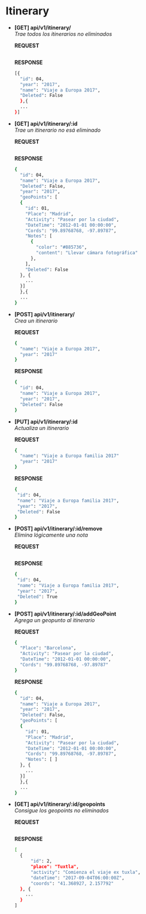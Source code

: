 # Itinerary

 - **[GET] api/v1/itinerary/**  
   *Trae todos los itinerarios no eliminados*  

   **REQUEST**
    ```sh

    ```

    **RESPONSE**
     ```sh
     [{
       "id": 04,
       "year": "2017",
       "name": "Viaje a Europa 2017",
       "Deleted": False
       },{
       ...
     }]
     ```

 - **[GET] api/v1/itinerary/:id**  
   *Trae un itinerario no esá eliminado*  

   **REQUEST**
    ```sh

    ```

    **RESPONSE**
     ```sh
     {
       "id": 04,
       "name": "Viaje a Europa 2017",
       "Deleted": False,
       "year": "2017",
       "geoPoints": [
       {
         "id": 01,
         "Place": "Madrid",
         "Activity": "Pasear por la ciudad",
         "DateTime": "2012-01-01 00:00:00",
         "Cords": "99.89768768, -97.89787",
         "Notes": [
           {
             "color": "#885736",
             "content": "Llevar cámara fotográfica"
           },
         ],
         "Deleted": False
       }, {
         ...
       }]
       },{
       ...
     }
     ```

 - **[POST] api/v1/itinerary/**  
   *Crea un itinerario*  

   **REQUEST**
    ```sh
    {
      "name": "Viaje a Europa 2017",
      "year": "2017"
    }
    ```

    **RESPONSE**
     ```sh
     {
       "id": 04,
       "name": "Viaje a Europa 2017",
       "year": "2017",
       "Deleted": False
     }
     ```


 - **[PUT] api/v1/itinerary/:id**  
   *Actualiza un itinerario*  

   **REQUEST**
    ```sh
    {
      "name": "Viaje a Europa familia 2017"
      "year": "2017"
    }
    ```

    **RESPONSE**
     ```sh
     {
      "id": 04,
      "name": "Viaje a Europa familia 2017",
      "year": "2017",
      "Deleted": False
     }
     ```

 - **[POST] api/v1/itinerary/:id/remove**  
   *Elimina lógicamente una nota*  

   **REQUEST**
    ```sh

    ```

    **RESPONSE**
     ```sh
     {
      "id": 04,
      "name": "Viaje a Europa familia 2017",
      "year": "2017",
      "Deleted": True
     }
     ```
 - **[POST] api/v1/itinerary/:id/addGeoPoint**  
   *Agrega un geopunto al itinerario*  

   **REQUEST**
    ```sh
    {
      "Place": "Barcelona",
      "Activity": "Pasear por la ciudad",
      "DateTime": "2012-01-01 00:00:00",
      "Cords": "99.89768768, -97.89787"
    }
    ```

    **RESPONSE**
     ```sh
     {
       "id": 04,
       "name": "Viaje a Europa 2017",
       "year": "2017",
       "Deleted": False,
       "geoPoints": [
       {
         "id": 01,
         "Place": "Madrid",
         "Activity": "Pasear por la ciudad",
         "DateTime": "2012-01-01 00:00:00",
         "Cords": "99.89768768, -97.89787",
         "Notes": [ ]
       }, {
         ...
       }]
       },{
       ...
     }
     ```

 - **[GET] api/v1/itinerary/:id/geopoints**  
   *Consigue los geopoints no eliminados*  

   **REQUEST**
    ```sh
    ```

    **RESPONSE**
     ```sh
     [
       {
           "id": 2,
           "place": "Tuxtla",
           "activity": "Comienza el viaje ex tuxla",
           "dateTime": "2017-09-04T06:00:00Z",
           "coords": "41.368927, 2.157792"
       }, {
         ...
       }
     ]
     ```

